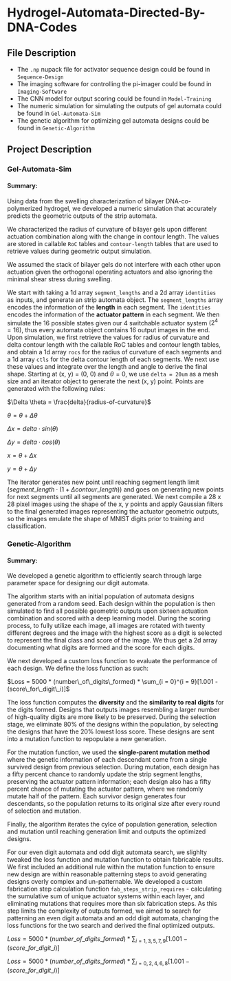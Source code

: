# Hydrogel-Automata-Directed-By-DNA-Codes

## File Description
* The `.np` nupack file for activator sequence design could be found in `Sequence-Design`
* The imaging software for controlling the pi-imager could be found in `Imaging-Software`
* The CNN model for output scoring could be found in `Model-Training`
* The numeric simulation for simulating the outputs of gel automata could be found in `Gel-Automata-Sim`
* The genetic algorithm for optimizing gel automata designs could be found in `Genetic-Algorithm`

## Project Description

### Gel-Automata-Sim
#### Summary:
Using data from the swelling characterization of bilayer DNA-co-polymerized hydrogel, we developed a numeric simulation that accurately predicts the geometric outputs of the strip automata. 

We characterized the radius of curvature of bilayer gels upon different actuation combination along with the change in contour length. The values are stored in callable `RoC` tables and `contour-length` tables that are used to retrieve values during geometric output simulation. 

We assumed the stack of bilayer gels do not interfere with each other upon actuation given the orthogonal operating actuators and also ignoring the minimal shear stress during swelling. 

We start with taking a 1d array `segment_lengths` and a 2d array `identities` as inputs, and generate an strip automata object. The `segment_lengths` array encodes the information of the **length** in each segment. The `identities` encodes the information of the **actuator pattern** in each segment. We then simulate the 16 possible states given our 4 switchable actuator system ($2^{4}=16$), thus every automata object contains 16 output images in the end. Upon simulation, we first retrieve the values for radius of curvature and delta contour length with the callable RoC tables and contour length tables, and obtain a 1d array `rocs` for the radius of curvature of each segments and a 1d array `ctls` for the delta contour length of each segments. We next use these values and integrate over the length and angle to derive the final shape. Starting at (x, y) = (0, 0) and $\theta = 0$, we use `delta = 20um` as a mesh size and an iterator object to generate the next (x, y) point. Points are generated with the following rules:

$\Delta \theta = \frac{delta}{radius-of-curvature}$

$\theta = \theta + \Delta \theta$

$\Delta x = delta \cdot sin(\theta)$

$\Delta y = delta \cdot cos(\theta)$

$x = \theta + \Delta x$

$y = \theta + \Delta y$

The iterator generates new point until reaching segment length limit $(segment\_length \cdot (1 + \Delta contour\_length))$ and goes on generating new points for next segments until all segments are generated. We next compile a 28 x 28 pixel images using the shape of the x, y points and apply Gaussian filters to the final generated images representing the actuator geometric outputs, so the images emulate the shape of MNIST digits prior to training and classification.  

### Genetic-Algorithm
#### Summary:
We developed a genetic algorithm to efficiently search through large parameter space for designing our digit automata. 

The algorithm starts with an initial population of automata designs generated from a random seed. Each design within the population is then simulated to find all possible geometric outputs upon sixteen actuation combination and scored with a deep learning model. During the scoring process, to fully utilize each image, all images are rotated with twenty different degrees and the image with the highest score as a digit is selected to represent the final class and score of the image. We thus get a 2d array documenting what digits are formed and the score for each digits. 

We next developed a custom loss function to evaluate the performance of each design. We define the loss function as such:

$Loss = 5000 * (number\_of\_digits\_formed) * \sum_{i = 0}^{i = 9}[1.001 - (score\_for\_digit\_i)]$

The loss function computes the **diversity** and the **similarity to real digits** for the digits formed. Designs that outputs images resembling a larger number of high-quality digits are more likely to be preserved. During the selection stage, we eliminate 80% of the designs within the population, by selecting the designs that have the 20% lowest loss score. These designs are sent into a mutation function to repopulate a new generation.

For the mutation function, we used the **single-parent mutation method** where the genetic information of each descendant come from a single survived design from previous selection. During mutation, each design has a fifty percent chance to randomly update the strip segment lengths, preserving the actuator pattern information; each design also has a fifty percent chance of mutating the actuator pattern, where we randomly mutate half of the pattern. Each survivor design generates four descendants, so the population returns to its original size after every round of selection and mutation. 

Finally, the algorithm iterates the cylce of population generation, selection and mutation until reaching generation limit and outputs the optimized designs.

For our even digit automata and odd digit automata search, we slighlty tweaked the loss function and mutation function to obtain fabricable results. We first included an additional rule within the mutation function to ensure new design are within reasonable patterning steps to avoid generating designs overly complex and un-patternable. We developed a custom fabrication step calculation function `fab_steps_strip_requires` - calculating the sumulative sum of unique actuator systems within each layer, and eliminating mutations that requires more than six fabrication steps. As this step limits the complexity of outputs formed, we aimed to search for patterning an even digit automata and an odd digit automata, changing the loss functions for the two search and derived the final optimized outputs.

$Loss = 5000 * (number\_of\_digits\_formed) * \sum_{i = 1, 3, 5, 7, 9}[1.001 - (score\_for\_digit\_i)]$

$Loss = 5000 * (number\_of\_digits\_formed) * \sum_{i = 0, 2, 4, 6, 8}[1.001 - (score\_for\_digit\_i)]$








